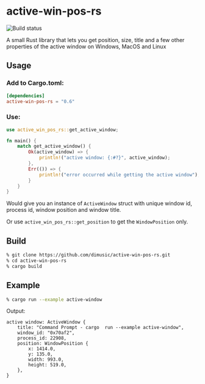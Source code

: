 # active-win-pos-rs

![Build status](https://github.com/dimusic/active-win-pos-rs/actions/workflows/build.yml/badge.svg)

A small Rust library that lets you get position, size, title and a few other properties of the active window on Windows, MacOS and Linux

## Usage

### Add to Cargo.toml:
```toml
[dependencies]
active-win-pos-rs = "0.6"
```

### Use:
```rust
use active_win_pos_rs::get_active_window;

fn main() {
    match get_active_window() {
        Ok(active_window) => {
            println!("active window: {:#?}", active_window);
        },
        Err(()) => {
            println!("error occurred while getting the active window");
        }
    }
}
```
Would give you an instance of ```ActiveWindow``` struct with unique window id, process id, window position and window title.

Or use ``` active_win_pos_rs::get_position ``` to get the ```WindowPosition``` only.

## Build

```sh
% git clone https://github.com/dimusic/active-win-pos-rs.git
% cd active-win-pos-rs
% cargo build
```

## Example
```sh
% cargo run --example active-window
```
Output:
```
active window: ActiveWindow {
    title: "Command Prompt - cargo  run --example active-window",
    window_id: "0x70af2",
    process_id: 22908,
    position: WindowPosition {
        x: 1414.0,
        y: 135.0,
        width: 993.0,
        height: 519.0,
    },
}
```
